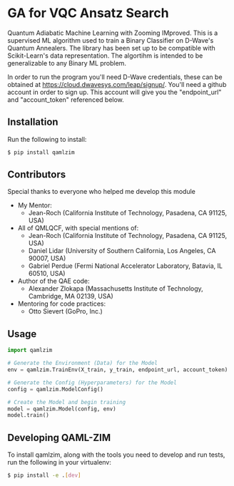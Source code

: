 # GA for VQC Ansatz Search
Quantum Adiabatic Machine Learning with Zooming IMproved. This is a supervised ML algorithm used to train a Binary Classifier on D-Wave's Quantum Annealers. The library has been set up to be compatible with Scikit-Learn's data representation. The algortihm is intended to be generalizable to any Binary ML problem.

In order to run the program you'll need D-Wave credentials, these can be obtained at https://cloud.dwavesys.com/leap/signup/. You'll need a github account in order to sign up. This account will give you the "endpoint_url" and "account_token" referenced below.

## Installation
Run the following to install:
```bash
$ pip install qamlzim
```

## Contributors
Special thanks to everyone who helped me develop this module
- My Mentor:
    - Jean-Roch (California Institute of Technology, Pasadena, CA 91125, USA)
- All of QMLQCF, with special mentions of:
    - Jean-Roch (California Institute of Technology, Pasadena, CA 91125, USA)
    - Daniel Lidar (University of Southern California, Los Angeles, CA 90007, USA)
    - Gabriel Perdue (Fermi National Accelerator Laboratory, Batavia, IL 60510, USA)
- Author of the QAE code:
    - Alexander Zlokapa (Massachusetts Institute of Technology, Cambridge, MA 02139, USA)
- Mentoring for code practices:
    - Otto Sievert (GoPro, Inc.)

## Usage
```python
import qamlzim

# Generate the Environment (Data) for the Model
env = qamlzim.TrainEnv(X_train, y_train, endpoint_url, account_token)

# Generate the Config (Hyperparameters) for the Model
config = qamlzim.ModelConfig()

# Create the Model and begin training
model = qamlzim.Model(config, env)
model.train()
```

## Developing QAML-ZIM
To install qamlzim, along with the tools you need to develop and run tests, run the following in your virtualenv:
```bash
$ pip install -e .[dev]
```